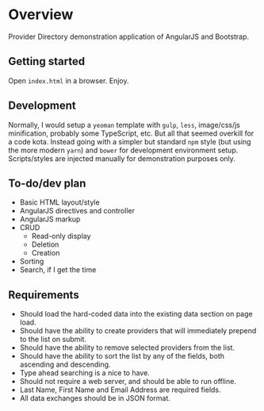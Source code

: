 # Overview

Provider Directory demonstration application of AngularJS and Bootstrap.

## Getting started

Open `index.html` in a browser. Enjoy.

## Development

Normally, I would setup a `yeoman` template with `gulp`, `less`, image/css/js minification, probably some TypeScript, etc. But all that seemed overkill for a code kota. Instead going with a simpler but standard `npm` style (but using the more modern `yarn`) and `bower` for development environment setup. Scripts/styles are injected manually for demonstration purposes only.

## To-do/dev plan

* Basic HTML layout/style
* AngularJS directives and controller
* AngularJS markup
* CRUD
  * Read-only display
  * Deletion
  * Creation
* Sorting
* Search, if I get the time

## Requirements

* Should load the hard-coded data into the existing data section on page load.
* Should have the ability to create providers that will immediately prepend to the list on submit.
* Should have the ability to remove selected providers from the list.
* Should have the ability to sort the list by any of the fields, both ascending and descending.
* Type ahead searching is a nice to have.
* Should not require a web server, and should be able to run offline.
* Last Name, First Name and Email Address are required fields.
* All data exchanges should be in JSON format.